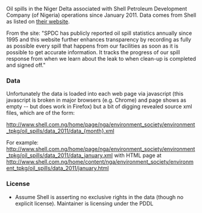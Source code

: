 Oil spills in the Niger Delta associated with Shell Petroleum Development Company (of Nigeria) operations since January 2011. Data comes from Shell as listed on [their website](http://www.shell.com.ng/home/content/nga/environment_society/environment_tpkg/oil_spills/).

From the site: "SPDC has publicly reported oil spill statistics annually since 1995 and this website further enhances transparency by recording as fully as possible every spill that happens from our facilities as soon as it is possible to get accurate information. It tracks the progress of our spill response from when we learn about the leak to when clean-up is completed and signed off."

### Data

Unfortunately the data is loaded into each web page via javascript (this javascript is broken in major browsers (e.g. Chrome) and page shows as empty -- but does work in Firefox) but a bit of digging revealed source xml files, which are of the form:

<http://www.shell.com.ng/home/page/nga/environment_society/environment_tpkg/oil_spills/data_2011/data_{month}.xml>

For example: <http://www.shell.com.ng/home/page/nga/environment_society/environment_tpkg/oil_spills/data_2011/data_january.xml> with HTML page at http://www.shell.com.ng/home/content/nga/environment_society/environment_tpkg/oil_spills/data_2011/january.html

### License

* Assume Shell is asserting no exclusive rights in the data (though no explicit license). Maintainer is licensing under the PDDL


